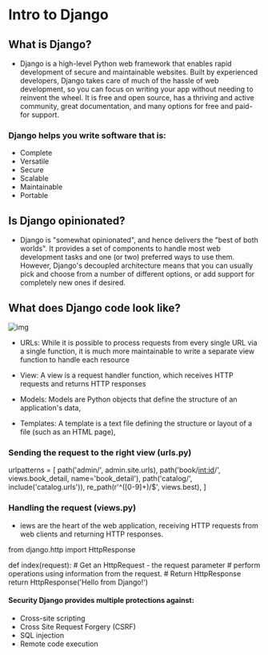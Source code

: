 # Intro to Django

## What is Django?

* Django is a high-level Python web framework that enables rapid development of secure and maintainable websites. Built by experienced developers, Django takes care of much of the hassle of web development, so you can focus on writing your app without needing to reinvent the wheel. It is free and open source, has a thriving and active community, great documentation, and many options for free and paid-for support.

### Django helps you write software that is:

* Complete
* Versatile
* Secure
* Scalable
* Maintainable
* Portable

## Is Django opinionated?

* Django is "somewhat opinionated", and hence delivers the "best of both worlds". It provides a set of components to handle most web development tasks and one (or two) preferred ways to use them. However, Django's decoupled architecture means that you can usually pick and choose from a number of different options, or add support for completely new ones if desired.

## What does Django code look like?

![img](https://developer.mozilla.org/en-US/docs/Learn/Server-side/Django/Introduction/basic-django.png)

* URLs: While it is possible to process requests from every single URL via a single function, it is much more maintainable to write a separate view function to handle each resource

* View: A view is a request handler function, which receives HTTP requests and returns HTTP responses

* Models: Models are Python objects that define the structure of an application's data, 

* Templates: A template is a text file defining the structure or layout of a file (such as an HTML page),

### Sending the request to the right view (urls.py)

urlpatterns = [
    path('admin/', admin.site.urls),
    path('book/<int:id>/', views.book_detail, name='book_detail'),
    path('catalog/', include('catalog.urls')),
    re_path(r'^([0-9]+)/$', views.best),
]

### Handling the request (views.py)

* iews are the heart of the web application, receiving HTTP requests from web clients and returning HTTP responses. 


from django.http import HttpResponse

def index(request):
    # Get an HttpRequest - the request parameter
    # perform operations using information from the request.
    # Return HttpResponse
    return HttpResponse('Hello from Django!')


#### Security Django provides multiple protections against:

* Cross-site scripting
* Cross Site Request Forgery (CSRF)
* SQL injection
* Remote code execution
